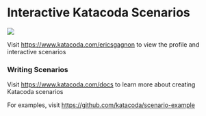 # Interactive Katacoda Scenarios

[![](http://shields.katacoda.com/katacoda/ericsgagnon/count.svg)](https://www.katacoda.com/ericsgagnon "Get your profile on Katacoda.com")

Visit https://www.katacoda.com/ericsgagnon to view the profile and interactive scenarios

### Writing Scenarios
Visit https://www.katacoda.com/docs to learn more about creating Katacoda scenarios

For examples, visit https://github.com/katacoda/scenario-example
